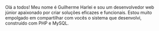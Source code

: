 Olá a todos! Meu nome é Guilherme Harlei e sou um desenvolvedor web júnior apaixonado por criar soluções eficazes e funcionais. Estou muito empolgado em compartilhar com vocês o sistema que desenvolvi, construído com PHP e MySQL.
